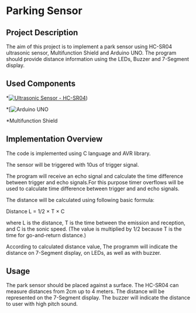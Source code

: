 # Parking Sensor #

Project Description
-------------------

The aim of this project is to implement a park sensor using HC-SR04 ultrasonic sensor, Multifunction Shield and Arduino UNO. The program should provide distance information using the LEDs, Buzzer and 7-Segment display.


Used Components
---------------

*[![Ultrasonic Sensor - HC-SR04](https://cdn.sparkfun.com//assets/parts/1/3/5/0/8/15569-Ultrasonic_Distance_Sensor_-_HC-SR04-01a.jpg)](https://www.sparkfun.com/products/15569))

*[![Arduino UNO](https://store.arduino.cc/arduino-uno-rev3)

*Multifunction Shield


Implementation Overview
-----------------------

The code is implemented using C language and AVR library.

The sensor will be triggered with 10us of trigger signal.

The program will receive an echo signal and calculate the time difference between trigger and echo signals.For this purpose timer overflows will be used to calculate time difference between trigger and and echo signals.

The distance will be calculated using following basic formula:

Distance L = 1/2 × T × C

where L is the distance, T is the time between the emission and reception, and C is the sonic speed. (The value is multiplied by 1/2 because T is the time for go-and-return distance.)

According to calculated distance value, The programm will indicate the distance on 7-Segment display, on LEDs, as well as with buzzer.


Usage
-----

The park sensor should be placed against a surface. The HC-SR04 can measure distances from 2cm up to 4 meters.
The distance will be represented on the 7-Segment display. The buzzer will indicate the distance to user with high pitch sound. 



